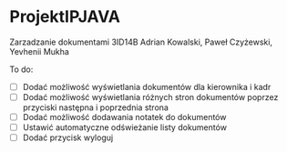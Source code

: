 # ProjektIPJAVA
Zarzadzanie dokumentami 3ID14B Adrian Kowalski, Paweł Czyżewski, Yevhenii Mukha

To do:
- [ ] Dodać możliwość wyświetlania dokumentów dla kierownika i kadr
- [ ] Dodać możliwość wyświetlania różnych stron dokumentów poprzez przyciski następna i poprzednia strona
- [ ] Dodać możliwość dodawania notatek do dokumentów
- [ ] Ustawić automatyczne odświeżanie listy dokumentów
- [ ] Dodać przycisk wyloguj
